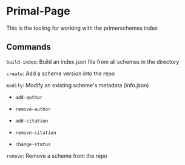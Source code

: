 # Primal-Page

This is the tooling for working with the primerschemes index

## Commands

```build-index```: Build an index.json file from all schemes in the directory    

```create```: Add a scheme version into the repo

```modify```: Modify an existing scheme's metadata (info.json) 

- ```add-author```

- ```remove-author```

- ```add-citation```

- ```remove-citation```

- ```change-status```

```remove```: Remove a scheme from the repo   
